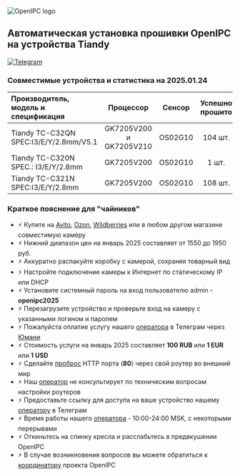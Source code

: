 ![OpenIPC logo][logo]

## Автоматическая установка прошивки OpenIPC на устройства Tiandy

[![Telegram](https://openipc.org/images/telegram_button.svg)][telegram]


### Совместимые устройства и статистика на 2025.01.24

| Производитель, модель и спецификация     | Процессор                | Сенсор | Успешно прошито |
|:-----------------------------------------|:------------------------:|:-------:|:--------------:|
| Tiandy TC-C32QN  SPEC:I3/E/Y/2.8mm/V5.1  | GK7205V200 и GK7205V210  | OS02G10 | 104 шт.        |
| Tiandy TC-C320N  SPEC.: I3/E/Y/2.8mm     | GK7205V200               | OS02G10 | 1 шт.          |
| Tiandy TC-C321N  SPEC:I3/E/Y/2.8mm       | GK7205V200               | OS02G10 | 108 шт.        |


### Краткое пояснение для "чайников"

- ⚡ Купите на [Avito](https://www.avito.ru/all?q=%22Tiandy%22), [Ozon](https://www.ozon.ru/search/?brand=100161143&brand_was_predicted=true&category_was_predicted=true&deny_category_prediction=true&from_global=true&text=%22Tiandy%22), [Wildberries](https://www.wildberries.ru/catalog/0/search.aspx?search=%22Tiandy%22) или в любом другом магазине совместимую камеру
- ⚡ Нижний диапазон цен на январь 2025 составляет от 1550 до 1950 руб.
- ⚡ Аккуратно распакуйте коробку с камерой, сохраняя товарный вид
- ⚡ Настройте подключение камеры к Интернет по статическому IP или DHCP
- ⚡ Установите системный пароль на вход пользователю admin - **openipc2025**
- ⚡ Перезагрузите устройство и проверьте вход на камеру с указанными логином и паролем
- ⚡ Пожалуйста оплатие услугу нашего [оператора][telegram] в Телеграм через [Юмани](https://yoomoney.ru/transfer/quickpay?requestId=353534383535313835375f37623065353334393639353164333937346237613534663732336535346532393161666131376230)
- ⚡ Стоимость услуги на январь 2025 составляет **100 RUB** или **1 EUR** или **1 USD**
- ⚡ Сделайте [проброс](https://www.google.com/search?q=%D0%BF%D1%80%D0%BE%D0%B1%D1%80%D0%BE%D1%81+%D0%BF%D0%BE%D1%80%D1%82%D0%B0+%D0%BD%D0%B0+%D1%80%D0%BE%D1%83%D1%82%D0%B5%D1%80%D0%B5&oq=%D0%BF%D1%80%D0%BE%D0%B1%D1%80%D0%BE%D1%81+%D0%BF%D0%BE%D1%80%D1%82%D0%B0+%D0%BD%D0%B0+%D1%80%D0%BE%D1%83%D1%82%D0%B5%D1%80%D0%B5&ie=UTF-8) HTTP порта (**80**) через свой роутер во внешний мир
- ⚡ Наш [оператор][telegram] не консультирует по техническим вопросам настройки роутеров
- ⚡ Предоставьте ссылку для доступа на ваше устройство нашему [оператору][telegram] в Телеграм
- ⚡ Время работы нашего [оператора][telegram] - 10:00-24:00 MSK, с некоторыми перерывами
- ⚡ Откиньтесь на спинку кресла и расслабьтесь в предвкушении OpenIPC
- ⚡ В случае возникновения вопросов вы можете обратиться к [координатору](https://t.me/flyrouter) проекта OpenIPC


[logo]: https://openipc.org/assets/openipc-logo-black.svg
[telegram]: https://t.me/co_sysop
[website]: https://openipc.org
